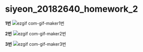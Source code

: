 # siyeon_20182640_homework_2

**1번**
![ezgif com-gif-maker1번](https://user-images.githubusercontent.com/93849755/143671108-5f1b2a86-614a-4771-8a87-2e6dddfbbfff.gif)


**2번**
![ezgif com-gif-maker2번](https://user-images.githubusercontent.com/93849755/143671134-4d9e17d5-487a-4604-b16b-5fc03c30a053.gif)


**3번**
![ezgif com-gif-maker3번](https://user-images.githubusercontent.com/93849755/143671138-0f1cdb76-6ef4-4d85-9fa1-cc66147328d5.gif)
